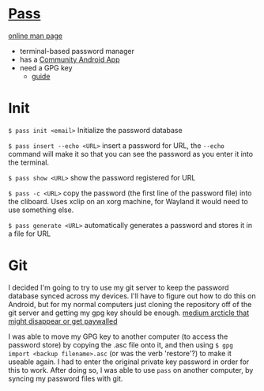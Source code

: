 # [Pass](https://www.passwordstore.org/)

[online man page](https://git.zx2c4.com/password-store/about/)

- terminal-based password manager
- has a [Community Android App](https://github.com/android-password-store/Android-Password-Store)
- need a GPG key
    - [guide](https://docs.fedoraproject.org/en-US/quick-docs/create-gpg-keys/)

# Init
`$ pass init <email>`
Initialize the password database

`$ pass insert --echo <URL>`
insert a password for URL, the `--echo` command will make it so that you can see the password as you enter it into the terminal.

`$ pass show <URL>`
show the password registered for URL

`$ pass -c <URL>`
copy the password (the first line of the password file) into the cliboard. Uses xclip on an xorg machine, for Wayland it would need to use something else.

`$ pass generate <URL>`
automatically generates a password and stores it in a file for URL

# Git
I decided I'm going to try to use my git server to keep the password database synced across my devices. I'll have to figure out how to do this on Android, but for my normal computers just cloning the repository off of the git server and getting my gpg key should be enough.
[medium arcticle that might disappear or get paywalled](https://antisyllogism.medium.com/password-manager-pass-importing-and-exporting-b206a7eaaa70)

I was able to move my GPG key to another computer (to access the password store) by copying the <backup filename>.asc file onto it, and then using `$ gpg import <backup filename>.asc` (or was the verb 'restore'?) to make it useable again. I had to enter the original private key password in order for this to work. After doing so, I was able to use `pass` on another computer, by syncing my password files with git.
